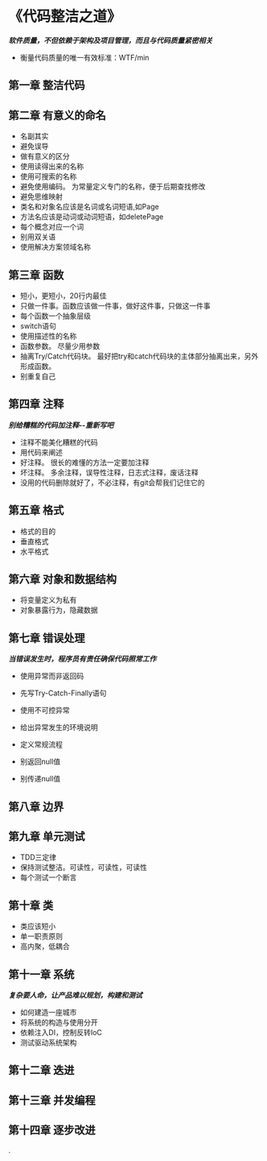 # 《代码整洁之道》
***软件质量，不但依赖于架构及项目管理，而且与代码质量紧密相关***

- 衡量代码质量的唯一有效标准：WTF/min
## 第一章 整洁代码

## 第二章 有意义的命名
- 名副其实
- 避免误导
- 做有意义的区分
- 使用读得出来的名称
- 使用可搜索的名称
- 避免使用编码。 为常量定义专门的名称，便于后期查找修改
- 避免思维映射
- 类名和对象名应该是名词或名词短语,如Page
- 方法名应该是动词或动词短语，如deletePage
- 每个概念对应一个词
- 别用双关语
- 使用解决方案领域名称

## 第三章 函数
- 短小，更短小，20行内最佳
- 只做一件事。函数应该做一件事，做好这件事，只做这一件事
- 每个函数一个抽象层级
- switch语句
- 使用描述性的名称
- 函数参数。 尽量少用参数
- 抽离Try/Catch代码块。 最好把try和catch代码块的主体部分抽离出来，另外形成函数。
- 别重复自己

## 第四章 注释

***别给糟糕的代码加注释--重新写吧***

- 注释不能美化糟糕的代码
- 用代码来阐述
- 好注释。 很长的难懂的方法一定要加注释
- 坏注释。 多余注释，误导性注释，日志式注释，废话注释
- 没用的代码删除就好了，不必注释，有git会帮我们记住它的

## 第五章 格式
- 格式的目的
- 垂直格式
- 水平格式

## 第六章 对象和数据结构
- 将变量定义为私有
- 对象暴露行为，隐藏数据

## 第七章 错误处理
 ***当错误发生时，程序员有责任确保代码照常工作***
 - 使用异常而非返回码
 - 先写Try-Catch-Finally语句
 - 使用不可控异常
 - 给出异常发生的环境说明

- 定义常规流程
- 别返回null值
- 别传递null值

## 第八章 边界

## 第九章 单元测试
- TDD三定律
- 保持测试整洁。可读性，可读性，可读性
- 每个测试一个断言

## 第十章 类
- 类应该短小
- 单一职责原则
- 高内聚，低耦合

## 第十一章 系统
***复杂要人命，让产品难以规划，构建和测试***
- 如何建造一座城市
- 将系统的构造与使用分开
- 依赖注入DI，控制反转IoC
- 测试驱动系统架构

## 第十二章 迭进

## 第十三章 并发编程

## 第十四章 逐步改进
.

